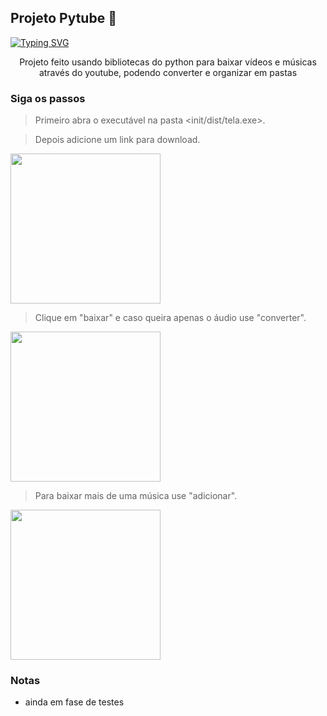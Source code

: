 ## Projeto Pytube 🎵 

[![Typing SVG](https://readme-typing-svg.herokuapp.com?font=Fira+Code&duration=5250&pause=1000&color=8B0000&size=40%&center=true&vCenter=true&width=1000&lines=Download+de+videos;no+YouTube)](https://git.io/typing-svg)

<div align="center"> 
<p>Projeto feito usando bibliotecas do python para baixar vídeos e músicas através do youtube, podendo converter e organizar em pastas</p>
 
</div>

### Siga os passos
> Primeiro abra o executável na pasta <init/dist/tela.exe>. 

> Depois adicione um link para download.

<img src="https://user-images.githubusercontent.com/84827866/230143318-5842c538-021a-4bef-b9ee-d2225757afa3.png" width="240px">

> Clique em "baixar" e caso queira apenas o áudio use "converter".
<img src="https://user-images.githubusercontent.com/84827866/230143320-3b9ff078-8037-48bf-a297-6176deb118b2.png" width="240px">

> Para baixar mais de uma música use "adicionar".
<img src="https://user-images.githubusercontent.com/84827866/230143322-aa50fe8c-d956-453d-ad36-dc9af8624da4.png" width="240px">

### Notas

* ainda em fase de testes
